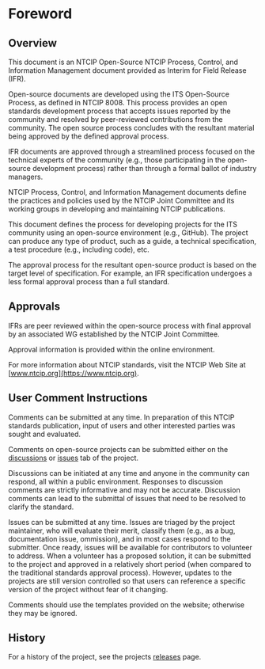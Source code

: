 # Foreword

## Overview

This document is an NTCIP Open-Source NTCIP
Process, Control, and Information Management document provided as Interim for Field Release (IFR).

Open-source documents are developed using the ITS Open-Source Process, as
defined in NTCIP 8008. This process provides an open standards development
process that accepts issues reported by the community and resolved by
peer-reviewed contributions from the community. The open source process
concludes with the resultant material being approved by the defined approval
process.

IFR documents are approved through a streamlined process focused
on the technical experts of the community (e.g., those participating in the
open-source development process) rather than through a formal ballot of industry
managers.

NTCIP Process, Control, and Information Management documents define the
practices and policies used by the NTCIP Joint Committee and its working groups
in developing and maintaining NTCIP publications.

This document defines the process for developing projects for the ITS community
using an open-source environment (e.g., GitHub). The project can produce any
type of product, such as a guide, a technical specification, a test procedure
(e.g., including code), etc.

The approval process for the resultant open-source product is based on the
target level of specification. For example, an IFR specification undergoes a less formal approval process than a full standard.

## Approvals

IFRs are peer reviewed within the open-source process
with final approval by an associated WG established by the NTCIP Joint
Committee.

Approval information is provided within the online environment.

For more information about NTCIP standards, visit the NTCIP Web Site at
[www.ntcip.org](https://www.ntcip.org).

## User Comment Instructions

Comments can be submitted at any time. In preparation of this NTCIP standards
publication, input of users and other interested parties was sought and
evaluated.

Comments on open-source projects can be submitted either on the
[discussions](https://github.com/ite-org/NTCIP-8008/discussions)
or [issues](https://github.com/ite-org/NTCIP-8008/issues) tab of the
project.

Discussions can be initiated at any time and anyone in the community can
respond, all within a public environment. Responses to discussion comments are
strictly informative and may not be accurate. Discussion comments can lead to
the submittal of issues that need to be resolved to clarify the standard.

Issues can be submitted at any time. Issues are triaged by the project
maintainer, who will evaluate their merit, classify them (e.g., as a bug,
documentation issue, ommission), and in most cases respond to the submitter.
Once ready, issues will be available for contributors to volunteer to address.
When a volunteer has a proposed solution, it can be submitted to the project and
approved in a relatively short period (when compared to the traditional
standards approval process). However, updates to the projects are still version
controlled so that users can reference a specific version of the project without
fear of it changing.

Comments should use the templates provided on the website; otherwise they may be ignored.

## History

For a history of the project, see the projects
[releases](https://github.com/ite-org/ITS-open-source/releases) page.

